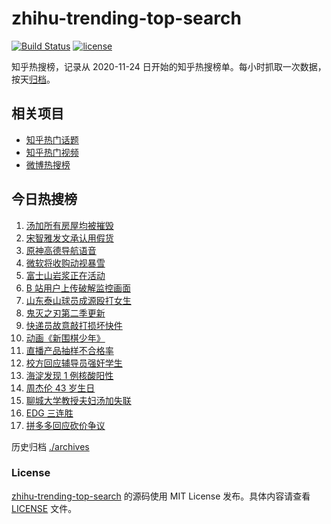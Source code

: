 # zhihu-trending-top-search

[![Build Status](https://github.com/justjavac/zhihu-trending-top-search/workflows/ci/badge.svg?branch=main)](https://github.com/justjavac/zhihu-trending-top-search/actions)
[![license](https://img.shields.io/github/license/justjavac/zhihu-trending-top-search)](https://github.com/justjavac/zhihu-trending-top-search/blob/main/LICENSE)

知乎热搜榜，记录从 2020-11-24 日开始的知乎热搜榜单。每小时抓取一次数据，按天[归档](./archives)。

## 相关项目

- [知乎热门话题](https://github.com/justjavac/zhihu-trending-hot-questions)
- [知乎热门视频](https://github.com/justjavac/zhihu-trending-hot-video)
- [微博热搜榜](https://github.com/justjavac/weibo-trending-hot-search)

## 今日热搜榜

<!-- BEGIN -->
<!-- 最后更新时间 Wed Jan 19 2022 05:11:03 GMT+0800 (China Standard Time) -->

1. [汤加所有房屋均被摧毁](https://www.zhihu.com/search?q=汤加)
1. [宋智雅发文承认用假货](https://www.zhihu.com/search?q=宋智雅)
1. [原神高德导航语音](https://www.zhihu.com/search?q=原神)
1. [微软将收购动视暴雪](https://www.zhihu.com/search?q=微软收购动视暴雪)
1. [富士山岩浆正在活动](https://www.zhihu.com/search?q=富士山)
1. [B 站用户上传破解监控画面](https://www.zhihu.com/search?q=b站监控画面)
1. [山东泰山球员成源殴打女生](https://www.zhihu.com/search?q=成源)
1. [鬼灭之刃第二季更新](https://www.zhihu.com/search?q=鬼灭之刃)
1. [快递员故意敲打损坏快件](https://www.zhihu.com/search?q=快递员故意损坏快件)
1. [动画《新围棋少年》](https://www.zhihu.com/search?q=新围棋少年)
1. [直播产品抽样不合格率](https://www.zhihu.com/search?q=直播产品不合格)
1. [校方回应辅导员强奸学生](https://www.zhihu.com/search?q=辅导员强奸女学生)
1. [海淀发现 1 例核酸阳性](https://www.zhihu.com/search?q=北京疫情)
1. [周杰伦 43 岁生日](https://www.zhihu.com/search?q=周杰伦)
1. [聊城大学教授夫妇汤加失联](https://www.zhihu.com/search?q=聊城大学教授夫妇)
1. [EDG 三连胜](https://www.zhihu.com/search?q=edg)
1. [拼多多回应砍价争议](https://www.zhihu.com/search?q=拼多多)

<!-- END -->

历史归档 [./archives](./archives)

### License

[zhihu-trending-top-search](https://github.com/justjavac/zhihu-trending-top-search)
的源码使用 MIT License 发布。具体内容请查看 [LICENSE](./LICENSE) 文件。
